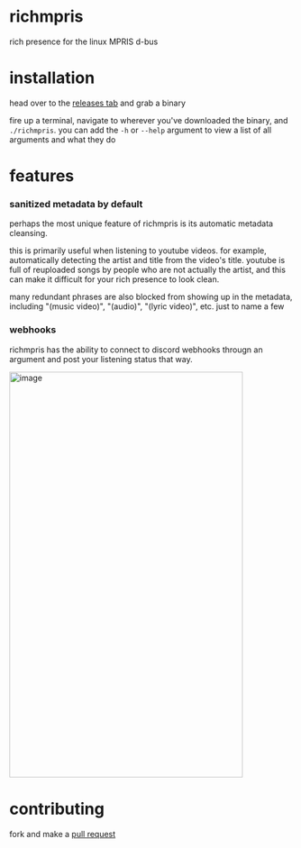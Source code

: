 # richmpris

rich presence for the linux MPRIS d-bus

# installation

head over to the [releases tab](https://github.com/Gapva/richmpris/releases/latest) and grab a binary

fire up a terminal, navigate to wherever you've downloaded the binary, and `./richmpris`.
you can add the `-h` or `--help` argument to view a list of all arguments and what they do

# features

### sanitized metadata by default
perhaps the most unique feature of richmpris is its automatic metadata cleansing.

this is primarily useful when listening to youtube videos. for example, automatically detecting the
artist and title from the video's title. youtube is full of reuploaded songs by people who are not actually
the artist, and this can make it difficult for your rich presence to look clean.

many redundant phrases are also blocked from showing up in the metadata,
including "(music video)", "(audio)", "(lyric video)", etc. just to name a few

### webhooks

richmpris has the ability to connect to discord webhooks througn an argument and post your
listening status that way.

<img width="414" height="720" alt="image" src="https://github.com/user-attachments/assets/e9018bea-2e06-43a3-a97b-3ceab48caaef" />

# contributing

fork and make a [pull request](https://github.com/Gapva/richmpris/compare)
